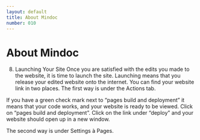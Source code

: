 ```yaml
---
layout: default
title: About Mindoc
number: 010
---
```


# About Mindoc

8.	Launching Your Site 
 Once you are satisfied with the edits you made to the website, it is time to launch the site. Launching means that you release your edited website onto the internet. You can find your website link in two places. The first way is under the Actions tab.

If you have a green check mark next to “pages build and deployment” it means that your code works, and your website is ready to be viewed. Click on “pages build and deployment”. Click on the link under “deploy” and your website should open up in a new window.


The second way is under Settings à Pages.
